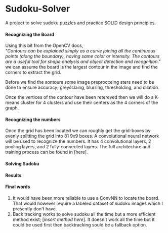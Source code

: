 # Sudoku-Solver
A project to solve sudoku puzzles and practice SOLID design principles.

#### Recognizing the Board
Using this bit from the OpenCV docs,  
*"Contours can be explained simply as a curve joining all the continuous points (along the boundary), having same color or intensity. The contours are a useful tool for shape analysis and object detection and recognition."*  
we can assume the board is the largest contour in the image and find the corners to extract the grid.  

Before we find the sontours some image preprocceing sters need to be done to ensure accuracy; greysclaing, blurring, thresholding, and dilation.  

Once the vertices of the contour have been retereved then we will do a K-means cluster for 4 clusters and use their centers as the 4 corners of the graph.  

#### Recognizing the numbers
Once the grid has been located we can roughly get the grid-boxes by evenly splitting the grid into 81 9x9 boxes. A convolutional neural network will be used to recognize the numbers. It has 4 convolutional layers, 2 pooling layers, and 2 fully-connected layers. The full architecture and training process can be found in [here]. 
#### Solving Sudoku

#### Results

#### Final words
1. It would have been more reliable to use a ConvNN to locate the board. That would however require a labeled dataset of sudoku images which I presently don't have.
2. Back tracking works to solve sudoku all the time but a more efficient method exist; [*insert method here*]. It doesn't work all the time but it could be used first then backtracking sould be a fallback option.
